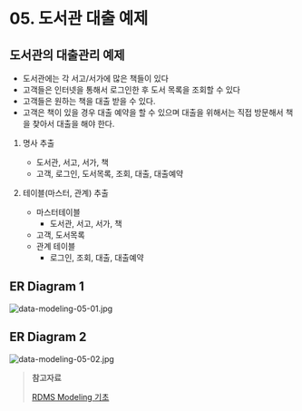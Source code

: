 # 05. 도서관 대출 예제

## 도서관의 대출관리 예제
- 도서관에는 각 서고/서가에 많은 책들이 있다
- 고객들은 인터넷을 통해서 로그인한 후 도서 목록을 조회할 수 있다
- 고객들은 원하는 책을 대출 받을 수 있다.
- 고객은 책이 있을 경우 대출 예약을 할 수 있으며 대출을 위해서는 직접 방문해서 책을 찾아서 대출을 해야 한다.

1. 명사 추출
	- 도서관, 서고, 서가, 책
	- 고객, 로그인, 도서목록, 조회, 대출, 대출예약
		
2. 테이블(마스터, 관계) 추출
	- 마스터테이블
		- 도서관, 서고, 서가, 책
	- 고객, 도서목록
	- 관계 테이블
		- 로그인, 조회, 대출, 대출예약

## ER Diagram 1
![data-modeling-05-01.jpg](data-modeling-05-01.jpg)

## ER Diagram 2
![data-modeling-05-02.jpg](data-modeling-05-02.jpg)

> __참고자료__
>
> [RDMS Modeling 기초](https://inf.run/XhFbZ)